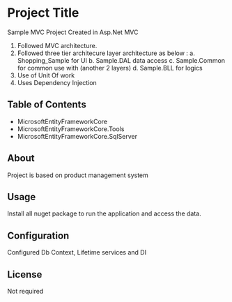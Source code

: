 # Project Title
Sample MVC
Project Created in Asp.Net MVC
1. Followed MVC architecture.
2. Followed three tier architecure layer architecture as below :
 a. Shopping_Sample for UI
 b. Sample.DAL data access 
 c. Sample.Common for common use with (another 2 layers)
 d. Sample.BLL for logics
3. Use of Unit Of work
4. Uses Dependency Injection

## Table of Contents

- MicrosoftEntityFrameworkCore
- MicrosoftEntityFrameworkCore.Tools
- MicrosoftEntityFrameworkCore.SqlServer

## About

Project is based on product management system

## Usage

Install all nuget package to run the application and access the data.

## Configuration

Configured Db Context, Lifetime services and DI

## License

Not required
